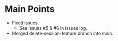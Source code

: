 # Main Points
- Fixed issues.
    - See issues #5 & #6 in issues log.
- Merged delete-session-feature branch into main.
